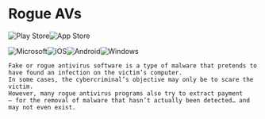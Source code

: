 # Rogue AVs
![Play Store](https://img.shields.io/badge/Google_Play-414141?style=for-the-badge&logo=google-play&logoColor=white)![App Store](https://img.shields.io/badge/App_Store-0D96F6?style=for-the-badge&logo=app-store&logoColor=white)

![Microsoft](https://img.shields.io/badge/Microsoft-0078D4?style=for-the-badge&logo=microsoft&logoColor=white)![iOS](https://img.shields.io/badge/iOS-000000?style=for-the-badge&logo=ios&logoColor=white)![Android](https://img.shields.io/badge/Android-3DDC84?style=for-the-badge&logo=android&logoColor=white)![Windows](https://img.shields.io/badge/Windows-0078D6?style=for-the-badge&logo=windows&logoColor=white) 

    Fake or rogue antivirus software is a type of malware that pretends to have found an infection on the victim’s computer. 
    In some cases, the cybercriminal’s objective may only be to scare the victim. 
    However, many rogue antivirus programs also try to extract payment 
    – for the removal of malware that hasn’t actually been detected… and may not even exist.
